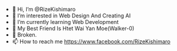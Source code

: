- 👋 Hi, I’m @RizeKishimaro
- 👀 I’m interested in Web Design And Creating AI
- 🌱 I’m currently learning Web Development
- 🤝 My Best Friend Is Htet Wai Yan Moe(Walker-0)
- 💞️ Broken.
- 📫 How to reach me https://www.facebook.com/RizeKishimaro

<!---
RizeKishimaro/RizeKishimaro is a ✨ special ✨ repository because its `README.md` (this file) appears on your GitHub profile.
You can click the Preview link to take a look at your changes.
--->

